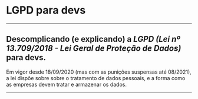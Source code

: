 # LGPD para devs
---
## Descomplicando (e explicando) a *LGPD (Lei nº 13.709/2018 - Lei Geral de Proteção de Dados)* para devs. 

Em vigor desde 18/09/2020 (mas com as punições suspensas até 08/2021), a lei dispõe sobre sobre o tratamento de dados pessoais, e a forma como as empresas devem tratar e armazenar os dados. 

---
